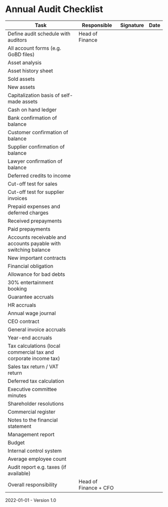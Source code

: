 # Annual Audit Checklist

| Task                                                         | Responsible           | Signature | Date |
| ------------------------------------------------------------ | --------------------- | --------- | ---- |
| Define audit schedule with auditors                          | Head of Finance       |           |      |
| All account forms (e.g. GoBD files)                          |                       |           |      |
| Asset analysis                                               |                       |           |      |
| Asset history sheet                                          |                       |           |      |
| Sold assets                                                  |                       |           |      |
| New assets                                                   |                       |           |      |
| Capitalization basis of self-made assets                     |                       |           |      |
| Cash on hand ledger                                          |                       |           |      |
| Bank confirmation of balance                                 |                       |           |      |
| Customer confirmation of balance                             |                       |           |      |
| Supplier confirmation of balance                             |                       |           |      |
| Lawyer confirmation of balance                               |                       |           |      |
| Deferred credits to income                                   |                       |           |      |
| Cut-off test for sales                                       |                       |           |      |
| Cut-off test for supplier invoices                           |                       |           |      |
| Prepaid expenses and deferred charges                        |                       |           |      |
| Received prepayments                                         |                       |           |      |
| Paid prepayments                                             |                       |           |      |
| Accounts receivable and accounts payable with switching balance |                       |           |      |
| New important contracts                                      |                       |           |      |
| Financial obligation                                         |                       |           |      |
| Allowance for bad debts                                      |                       |           |      |
| 30% entertainment booking                                    |                       |           |      |
| Guarantee accruals                                           |                       |           |      |
| HR accruals                                                  |                       |           |      |
| Annual wage journal                                          |                       |           |      |
| CEO contract                                                 |                       |           |      |
| General invoice accruals                                     |                       |           |      |
| Year-end accruals                                            |                       |           |      |
| Tax calculations (local commercial tax and corporate income tax) |                       |           |      |
| Sales tax return / VAT return                                |                       |           |      |
| Deferred tax calculation                                     |                       |           |      |
| Executive committee minutes                                  |                       |           |      |
| Shareholder resolutions                                      |                       |           |      |
| Commercial register                                          |                       |           |      |
| Notes to the financial statement                             |                       |           |      |
| Management report                                            |                       |           |      |
| Budget                                                       |                       |           |      |
| Internal control system                                      |                       |           |      |
| Average employee count                                       |                       |           |      |
| Audit report e.g. taxes (if available)                       |                       |           |      |
| Overall responsibility                                       | Head of Finance + CFO |           |      |

2022-01-01 - Version 1.0
